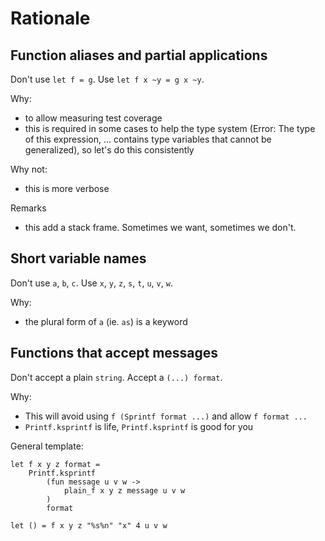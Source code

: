 Rationale
=========

Function aliases and partial applications
-----------------------------------------

Don't use `let f = g`. Use `let f x ~y = g x ~y`.

Why:

- to allow measuring test coverage
- this is required in some cases to help the type system (Error: The type of this expression, ... contains type variables that cannot be generalized), so let's do this consistently

Why not:

- this is more verbose

Remarks

- this add a stack frame. Sometimes we want, sometimes we don't.

Short variable names
--------------------

Don't use `a`, `b`, `c`. Use `x`, `y`, `z`, `s`, `t`, `u`, `v`, `w`.

Why:

- the plural form of `a` (ie. `as`) is a keyword

Functions that accept messages
------------------------------

Don't accept a plain `string`. Accept a `(...) format`.

Why:

- This will avoid using `f (Sprintf format ...)` and allow `f format ...`
- `Printf.ksprintf` is life, `Printf.ksprintf` is good for you

General template:

    let f x y z format =
        Printf.ksprintf
            (fun message u v w ->
                plain_f x y z message u v w
            )
            format

    let () = f x y z "%s%n" "x" 4 u v w
